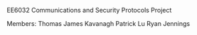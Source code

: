 EE6032 Communications and Security Protocols Project

Members:
  Thomas James Kavanagh
  Patrick Lu
  Ryan Jennings
